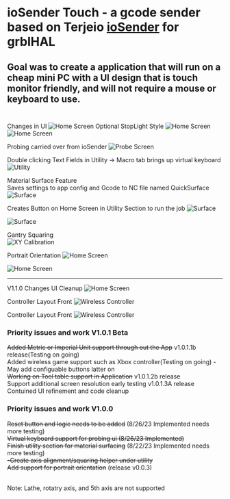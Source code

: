 # ioSender Touch - a gcode sender based on Terjeio  [ioSender](https://github.com/terjeio/ioSender) for grblHAL

Goal was to create a application that will run on a cheap mini PC with a UI design that is touch monitor friendly, and will not require a mouse or keyboard to use.
<br><br>
---

Changes in UI 
![Home Screen](media/HomeScreen.png)
Optional StopLight Style
![Home Screen](media/HomeScreenOptional.png)
![Home Screen](media/Tool.png)

Probing carried over from ioSender 
![Probe Screen](media/Probe.png)

Double clicking Text Fields in Utility -> Macro tab brings up virtual keyboard 
![Utility](media/Utility_macro.png)

Material Surface Feature 
<br>
Saves settings to app config and Gcode to NC file named QuickSurface 
![Surface](media/Surface.png)

Creates Button on  Home Screen in Utility Section to run the job 
![Surface](media/Surface2.png)

![Surface](media/Surface3.png)

Gantry Squaring 
<br>
![XY Calibration](media/Calibration.png)

Portrait Orientation 
![Home Screen](media/Portrait.png)

![Home Screen](media/PortraitFlyout.png)

---
V1.1.0 Changes UI Cleanup 
![Home Screen](media/V1.0.1_HomeScreen.jpg)

Controller  Layout Front
![Wireless Controller](media/GameControllerFront.jpg)

Controller Layout Front
![Wireless Controller](media/GamePadBack.jpg)

### Priority issues and work V1.0.1 Beta 
~~Added Metric or Imperial Unit support through out the App~~ v1.0.1.1b release(Testing on going)
<br>
Added wireless game support such as Xbox controller(Testing on going)  -May add configuable buttons latter on
<br>
~~Working on Tool table support in Application~~ v1.0.1.2b release
<br>
Support additional screen resolution  early testing v1.0.1.3A release
<br>
Contuined UI refinement and code cleanup
<br>

### Priority issues and work V1.0.0
~~Reset button and logic needs to be added~~ (8/26/23 Implemented needs more testing)
<br>
~~Virtual keyboard support for probing ui (8/26/23 Implemented)~~
<br>
~~Finish utility section for material surfacing~~ (8/22/23 Implemented needs more testing)
<br>
~~-Create axis alignment/squaring helper under utility~~
<br>
~~Add support for portrait orientation~~ (release v0.0.3)
<br><br>

Note: Lathe, rotatry axis, and 5th axis are not supported 
<br>
